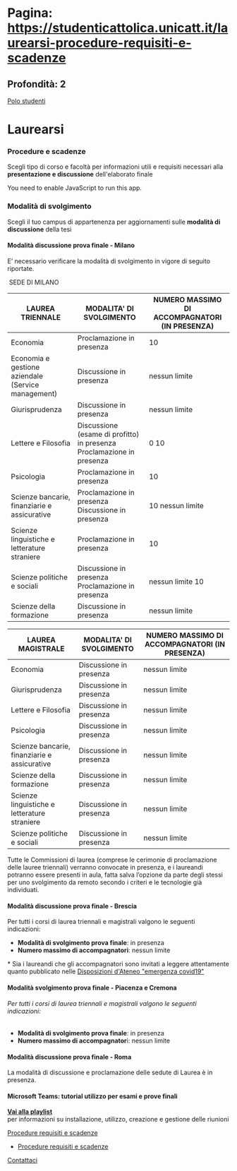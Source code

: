 # Pagina: https://studenticattolica.unicatt.it/laurearsi-procedure-requisiti-e-scadenze

## Profondità: 2

[Polo studenti](home-polo-studenti)



# Laurearsi

### Procedure e scadenze

Scegli tipo di corso e facoltà per informazioni utili e requisiti necessari alla **presentazione e discussione** dell'elaborato finale

You need to enable JavaScript to run this app.

### Modalità di svolgimento

Scegli il tuo campus di appartenenza per aggiornamenti sulle **modalità di discussione** della tesi

#### Modalità discussione prova finale - Milano

E’ necessario verificare la modalità di svolgimento in vigore di seguito riportate.

 SEDE DI MILANO

| LAUREA TRIENNALE | MODALITA' DI SVOLGIMENTO | NUMERO MASSIMO  DI  ACCOMPAGNATORI  (IN PRESENZA) |
| --- | --- | --- |
| Economia | Proclamazione in presenza | 10 |
| Economia e gestione aziendale  (Service management) | Discussione in presenza | nessun limite |
| Giurisprudenza | Discussione in presenza | nessun limite |
| Lettere e Filosofia | Discussione (esame di profitto) in presenza  Proclamazione in presenza | 0  10 |
| Psicologia | Proclamazione in presenza | 10 |
| Scienze bancarie, finanziarie e assicurative | Proclamazione in presenza  Discussione in presenza | 10  nessun limite |
| Scienze linguistiche e letterature straniere | Proclamazione in presenza | 10 |
| Scienze politiche e sociali | Discussione in presenza  Proclamazione in presenza | nessun limite  10 |
| Scienze della formazione | Discussione in presenza | nessun limite |

| LAUREA MAGISTRALE | MODALITA' DI SVOLGIMENTO | NUMERO MASSIMO  DI  ACCOMPAGNATORI  (IN PRESENZA) |
| --- | --- | --- |
| Economia | Discussione in presenza | nessun limite |
| Giurisprudenza | Discussione in presenza | nessun limite |
| Lettere e Filosofia | Discussione in presenza | nessun limite |
| Psicologia | Discussione in presenza | nessun limite |
| Scienze bancarie, finanziarie e assicurative | Discussione in presenza | nessun limite |
| Scienze della formazione | Discussione in presenza | nessun limite |
| Scienze linguistiche e letterature straniere | Discussione in presenza | nessun limite |
| Scienze politiche e sociali | Discussione in presenza | nessun limite |

Tutte le Commissioni di laurea (comprese le cerimonie di proclamazione delle lauree triennali) verranno convocate in presenza, e i laureandi potranno essere presenti in aula, fatta salva l’opzione da parte degli stessi per uno svolgimento da remoto secondo i criteri e le tecnologie già individuati.

#### Modalità discussione prova finale - Brescia

Per tutti i corsi di laurea triennali e magistrali valgono le seguenti indicazioni:

* **Modalità di svolgimento prova finale**: in presenza
* **Numero massimo di accompagnatori**: nessun limite

\* Sia i laureandi che gli accompagnatori sono invitati a leggere attentamente quanto pubblicato nelle [Disposizioni d'Ateneo "emergenza covid19"](https://www.unicatt.it/landing/link/info-covid-19.html)

#### Modalità svolgimento prova finale - Piacenza e Cremona

###### Per tutti i corsi di laurea triennali e magistrali valgono le seguenti indicazioni:

* **Modalità di svolgimento prova finale**: in presenza
* **Numero massimo di accompagnator**i: nessun limite

#### Modalità discussione prova finale - Roma

La modalità di discussione e proclamazione delle sedute di Laurea è in presenza.

#### Microsoft Teams: tutorial utilizzo per esami e prove finali

[**Vai alla playlist**](https://www.youtube.com/playlist?list=PLUO5hocGSm6mv3w4a0yv4vq8Obt69X8Ti)  
per informazioni su installazione, utilizzo, creazione e gestione delle riunioni

[Procedure requisiti e scadenze](#submenu__wrapper "Procedure requisiti e scadenze")

* [Procedure requisiti e scadenze](laurearsi-procedure-requisiti-e-scadenze "Procedure requisiti e scadenze")

[Contattaci](home-contatti "Contattaci")